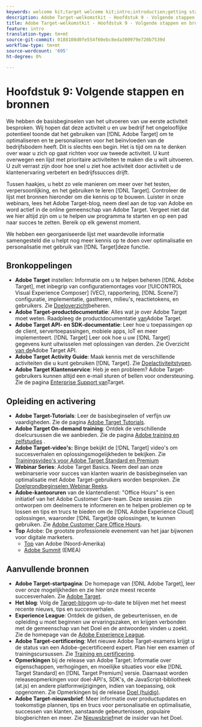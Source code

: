 ```yaml
---
keywords: welcome kit;target welcome kit;intro;introduction;getting started
description: Adobe Target-welkomstkit - Hoofdstuk 9 - Volgende stappen en bronnen
title: Adobe Target-welkomstkit - Hoofdstuk 9 - Volgende stappen en bronnen
feature: intro
translation-type: tm+mt
source-git-commit: 0188108d0fe554f60ebc8eda300979e720b7539d
workflow-type: tm+mt
source-wordcount: '695'
ht-degree: 0%

---
```



# Hoofdstuk 9: Volgende stappen en bronnen

We hebben de basisbeginselen van het uitvoeren van uw eerste activiteit besproken. Wij hopen dat deze activiteit u en uw bedrijf het ongelooflijke potentieel toonde dat het gebruiken van [!DNL Adobe Target] om te optimaliseren en te personaliseren voor het beïnvloeden van de bedrijfsbodem heeft. Dit is slechts een begin. Het is tijd om na te denken over waar u zich op gaat richten voor uw tweede activiteit. U kunt overwegen een lijst met prioritaire activiteiten te maken die u wilt uitvoeren. U zult verrast zijn door hoe snel u ziet hoe activiteit door activiteit u de klantenervaring verbetert en bedrijfssucces drijft.

Tussen haakjes, u hebt zo vele manieren om meer over het testen, verpersoonlijking, en het gebruiken te leren [!DNL Target]. Controleer de lijst met bronnen hieronder om die kennis op te bouwen. Luister in onze webinars, lees het Adobe Target-blog, neem deel aan de top van Adobe en word actief in de online gemeenschap van Adobe Target. Vergeet niet dat we hier altijd zijn om u te helpen uw programma te starten en op een pad naar succes te zetten. Bereik op elk gewenst moment.

We hebben een georganiseerde lijst met waardevolle informatie samengesteld die u helpt nog meer kennis op te doen over optimalisatie en personalisatie met gebruik van [!DNL Target]deze functie.

## Bronkoppelingen

* **Adobe Target** instellen: Informatie om u te helpen beheren [!DNL Adobe Target], met inbegrip van configuratiemontages voor [!UICONTROL Visual Experience Composer] (VEC), rapportering, [!DNL Scene7] configuratie, implementatie, gastheren, milieu&#39;s, reactietokens, en gebruikers. Zie [Doeloverzicht](/help/administrating-target/administrating-target.md)beheren.
* **Adobe Target-productdocumentatie**: Alles wat je over Adobe Target moet weten. Raadpleeg de productdocumentatie [van](https://docs.adobe.com/content/help/en/target/using/target-home.html)Adobe Target.
* **Adobe Target API- en SDK-documentatie**: Leer hoe u toepassingen op de client, servertoepassingen, mobiele apps, IoT en meer implementeert. [!DNL Target] Leer ook hoe u uw [!DNL Target] gegevens kunt uitwisselen met oplossingen van derden. Zie Overzicht [van de](/help/api/api-overview.md)Adobe Target API.
* **Adobe Target Activity Guide**: Maak kennis met de verschillende activiteiten die u kunt gebruiken [!DNL Target]. Zie [Doelactiviteitstypen](/help/c-activities/target-activities-guide.md).
* **Adobe Target Klantenservice**: Heb je een probleem? Adobe Target-gebruikers kunnen altijd een e-mail sturen of bellen voor ondersteuning. Zie de pagina [Enterprise Support van](https://helpx.adobe.com/contact/enterprise-support.ec.html#target)Target.

## Opleiding en activering

* **Adobe Target-Tutorials**: Leer de basisbeginselen of verfijn uw vaardigheden. Zie de pagina [Adobe Target Tutorials](https://docs.adobe.com/content/help/en/target-learn/tutorials/overview.html).
* **Adobe Target On-demand training**: Ontdek de verschillende doelcursussen die we aanbieden. Zie de pagina [Adobe training en zelfstudies](https://helpx.adobe.com/learning.html?promoid=KAUDK) .
* **Adobe Target-video&#39;s:** Binge bekijkt de [!DNL Target] video&#39;s om succesverhalen en oplossingsmogelijkheden te bekijken. Zie [Trainingsvideo&#39;s voor Adobe Target Standard en Premium](/help/c-intro/target-standard-premium-training-videos.md)
* **Webinar Series**: Adobe Target Basics. Neem deel aan onze webinarserie voor succes van klanten waarin de basisbeginselen van optimalisatie met Adobe Target-gebruikers worden besproken. Zie [Doelgrondbeginselen Webinar Reeks](/help/cmp-resources-and-contact-information.md#concept_11902FAC95C64479AABE020557A7EEE4).
* **Adobe-kantooruren** van de klantendienst: &quot;Office Hours&quot; is een initiatief van het Adobe Customer Care-team. Deze sessies zijn ontworpen om deelnemers te informeren en te helpen problemen op te lossen en tips en trucs te bieden om de [!DNL Adobe Experience Cloud] oplossingen, waaronder [!DNL Target]de oplossingen, te kunnen gebruiken. Zie [Adobe Customer Care Office Hours](/help/cmp-resources-and-contact-information.md#concept_58EA30379D3B48C4848BA2A8C464A5B7).
* **Top** Adobe: De grootste professionele evenement van het jaar bijwonen voor digitale marketers.
   * [Top](https://summit.adobe.com/na/) van Adobe (Noord-Amerika)
   * [Adobe Summit](http://summit-emea.adobe.com/emea/) (EMEA)

## Aanvullende bronnen

* **Adobe Target-startpagina**: De homepage van [!DNL Adobe Target], leer over onze mogelijkheden en zie hier onze meest recente succesverhalen. Zie [Adobe Target](https://www.adobe.com/marketing/target.html).
* **Het blog**: Volg de [Target-blog](https://blog.adobe.com/en/2020/07/29/adobe-target-announces-enhanced-analytics-measurement-for-ai-powered-testing-and-personalization.html#gs.di9df5)om up-to-date te blijven met het meest recente nieuws, tips en succesverhalen.
* **Experience League**: Ontdek de gidsen, de gebeurtenissen, en de opleiding u moet beginnen uw ervaringszaken, en krijgen verbonden met de gemeenschap van het Doel en de antwoorden vinden u zoekt. Zie de homepage van de [Adobe Experience League](https://experienceleague.adobe.com/#home).
* **Adobe Target-certificering**: Met nieuwe Adobe Target-examens krijgt u de status van een Adobe-gecertificeerd expert. Plan hier een examen of trainingscursussen. Zie [Training en certificering](/help/c-intro/training-and-certification.md).
* **Opmerkingen** bij de release van Adobe Target: Informatie over eigenschappen, verhogingen, en moeilijke situaties voor elke [!DNL Target Standard] en [!DNL Target Premium] versie. Daarnaast worden releaseopmerkingen voor doel-API&#39;s, SDK&#39;s, de JavaScript-bibliotheek (at.js) en andere platformwijzigingen, indien van toepassing, ook opgenomen. Zie Opmerkingen bij de release [Doel (huidig)](/help/r-release-notes/release-notes.md).
* **Adobe Target-nieuwsbrief**: Meer informatie over productupdates en toekomstige plannen, tips en trucs voor personalisatie en optimalisatie, successen van klanten, aanstaande gebeurtenissen, populaire blogberichten en meer. Zie [Nieuwsbrief](/help/r-release-notes/target-insider-newsletter.md)met de insider van het Doel.

